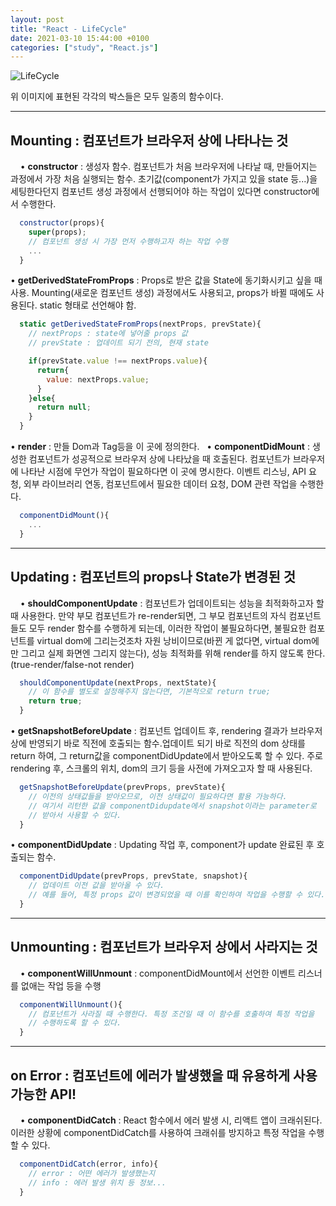 ```yaml
---
layout: post
title: "React - LifeCycle"
date: 2021-03-10 15:44:00 +0100
categories: ["study", "React.js"]
---
```


![LifeCycle](../../../../../assets/images/lifeCycle.png)

위 이미지에 표현된 각각의 박스들은 모두 일종의 함수이다.

---

## Mounting : 컴포넌트가 브라우저 상에 나타나는 것

&nbsp;
&nbsp;
• **constructor** : 생성자 함수. 컴포넌트가 처음 브라우저에 나타날 때, 만들어지는 과정에서
가장 처음 실행되는 함수.
초기값(component가 가지고 있을 state 등...)을 세팅한다던지 컴포넌트
생성 과정에서 선행되어야 하는 작업이 있다면 constructor에서 수행한다.

```js
  constructor(props){
    super(props);
    // 컴포넌트 생성 시 가장 먼저 수행하고자 하는 작업 수행
    ...
  }

```

• **getDerivedStateFromProps** : Props로 받은 값을 State에 동기화시키고 싶을 때 사용.
Mounting(새로운 컴포넌트 생성) 과정에서도 사용되고,
props가 바뀔 때에도 사용된다. static 형태로 선언해야 함.

```js
  static getDerivedStateFromProps(nextProps, prevState){
    // nextProps : state에 넣어줄 props 값
    // prevState : 업데이트 되기 전의, 현재 state

    if(prevState.value !== nextProps.value){
      return{
        value: nextProps.value;
      }
    }else{
      return null;
    }
  }

```

• **render** : 만들 Dom과 Tag등을 이 곳에 정의한다.
&nbsp;
• **componentDidMount** : 생성한 컴포넌트가 성공적으로 브라우저 상에 나타났을 때 호출된다.
컴포넌트가 브라우저에 나타난 시점에 무언가 작업이 필요하다면 이 곳에
명시한다. 이벤트 리스닝, API 요청, 외부 라이브러리 연동,
컴포넌트에서 필요한 데이터 요청, DOM 관련 작업을 수행한다.

```js
  componentDidMount(){
    ...
  }

```

---

## Updating : 컴포넌트의 props나 State가 변경된 것

&nbsp;
&nbsp;
• **shouldComponentUpdate** : 컴포넌트가 업데이트되는 성능을 최적화하고자 할 때 사용한다.
만약 부모 컴포넌트가 re-render되면, 그 부모 컴포넌트의 자식
컴포넌트들도 모두 render 함수를 수행하게 되는데, 이러한 작업이
불필요하다면, 불필요한 컴포넌트를 virtual dom에 그리는것조차
자원 낭비이므로(바뀐 게 없다면, virtual dom에만 그리고 실제
화면엔 그리지 않는다),
성능 최적화를 위해 render를 하지 않도록 한다.
(true-render/false-not render)

```js
  shouldComponentUpdate(nextProps, nextState){
    // 이 함수를 별도로 설정해주지 않는다면, 기본적으로 return true;
    return true;
  }

```

• **getSnapshotBeforeUpdate** : 컴포넌트 업데이트 후, rendering 결과가 브라우저상에 반영되기
바로 직전에 호출되는 함수.업데이트 되기 바로 직전의 dom 상태를
return 하여, 그 return값을 componentDidUpdate에서
받아오도록 할 수 있다.
주로 rendering 후, 스크롤의 위치, dom의 크기 등을 사전에
가져오고자 할 때 사용된다.

```js
  getSnapshotBeforeUpdate(prevProps, prevState){
    // 이전의 상태값들을 받아오므로, 이전 상태값이 필요하다면 활용 가능하다.
    // 여기서 리턴한 값을 componentDidupdate에서 snapshot이라는 parameter로
    // 받아서 사용할 수 있다.
  }

```

• **componentDidUpdate** : Updating 작업 후, component가 update 완료된 후 호출되는 함수.

```js
  componentDidUpdate(prevProps, prevState, snapshot){
    // 업데이트 이전 값을 받아올 수 있다.
    // 예를 들어, 특정 props 값이 변경되었을 때 이를 확인하여 작업을 수행할 수 있다.
  }

```

---

## Unmounting : 컴포넌트가 브라우저 상에서 사라지는 것

&nbsp;
&nbsp;
• **componentWillUnmount** : componentDidMount에서 선언한 이벤트 리스너를 없애는 작업 등을 수행

```js
  componentWillUnmount(){
    // 컴포넌트가 사라질 때 수행한다. 특정 조건일 때 이 함수를 호출하여 특정 작업을
    // 수행하도록 할 수 있다.
  }

```

---

## on Error : 컴포넌트에 에러가 발생했을 때 유용하게 사용 가능한 API!

&nbsp;
&nbsp;
• **componentDidCatch** : React 함수에서 에러 발생 시, 리액트 앱이 크래쉬된다. 이러한 상황에
componentDidCatch를 사용하여 크래쉬를 방지하고 특정 작업을
수행할 수 있다.

```js
  componentDidCatch(error, info){
    // error : 어떤 에러가 발생했는지
    // info : 에러 발생 위치 등 정보...
  }

```
